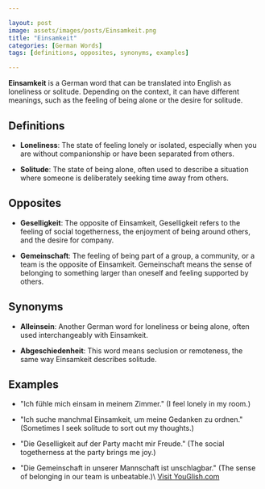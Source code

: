 ```yaml
---

layout: post
image: assets/images/posts/Einsamkeit.png
title: "Einsamkeit"
categories: [German Words]
tags: [definitions, opposites, synonyms, examples]

---
```


**Einsamkeit** is a German word that can be translated into English as loneliness or solitude. Depending on the context, it can have different meanings, such as the feeling of being alone or the desire for solitude.

## Definitions

- **Loneliness**: The state of feeling lonely or isolated, especially when you are without companionship or have been separated from others.

- **Solitude**: The state of being alone, often used to describe a situation where someone is deliberately seeking time away from others.

## Opposites

- **Geselligkeit**: The opposite of Einsamkeit, Geselligkeit refers to the feeling of social togetherness, the enjoyment of being around others, and the desire for company.

- **Gemeinschaft**: The feeling of being part of a group, a community, or a team is the opposite of Einsamkeit. Gemeinschaft means the sense of belonging to something larger than oneself and feeling supported by others.

## Synonyms

- **Alleinsein**: Another German word for loneliness or being alone, often used interchangeably with Einsamkeit.

- **Abgeschiedenheit**: This word means seclusion or remoteness, the same way Einsamkeit describes solitude.

## Examples

- "Ich fühle mich einsam in meinem Zimmer." (I feel lonely in my room.)

- "Ich suche manchmal Einsamkeit, um meine Gedanken zu ordnen." (Sometimes I seek solitude to sort out my thoughts.)

- "Die Geselligkeit auf der Party macht mir Freude." (The social togetherness at the party brings me joy.)

- "Die Gemeinschaft in unserer Mannschaft ist unschlagbar." (The sense of belonging in our team is unbeatable.)\ <a id="yg-widget-0" class="youglish-widget" data-query="Einsamkeit" data-lang="german" data-components="8412" data-auto-start="0" data-bkg-color="theme_light" data-title="How%20to%20pronounce%20Einsamkeit%20in%20German"  rel="nofollow" href="https://youglish.com">Visit YouGlish.com</a><script async src="https://youglish.com/public/emb/widget.js" charset="utf-8"></script>
